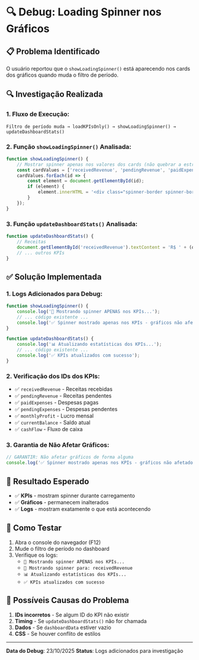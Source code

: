 # 🔍 Debug: Loading Spinner nos Gráficos

## 📋 **Problema Identificado**

O usuário reportou que o `showLoadingSpinner()` está aparecendo nos cards dos gráficos quando muda o filtro de período.

## 🔍 **Investigação Realizada**

### **1. Fluxo de Execução:**
```
Filtro de período muda → loadKPIsOnly() → showLoadingSpinner() → updateDashboardStats()
```

### **2. Função `showLoadingSpinner()` Analisada:**
```javascript
function showLoadingSpinner() {
    // Mostrar spinner apenas nos valores dos cards (não quebrar a estrutura)
    const cardValues = ['receivedRevenue', 'pendingRevenue', 'paidExpenses', 'pendingExpenses', 'monthlyProfit', 'currentBalance', 'cashFlow'];
    cardValues.forEach(id => {
        const element = document.getElementById(id);
        if (element) {
            element.innerHTML = '<div class="spinner-border spinner-border-sm text-light" role="status"><span class="visually-hidden">Carregando...</span></div>';
        }
    });
}
```

### **3. Função `updateDashboardStats()` Analisada:**
```javascript
function updateDashboardStats() {
    // Receitas
    document.getElementById('receivedRevenue').textContent = 'R$ ' + (data.received_revenue || 0).toLocaleString('pt-BR', {minimumFractionDigits: 2});
    // ... outros KPIs
}
```

## ✅ **Solução Implementada**

### **1. Logs Adicionados para Debug:**
```javascript
function showLoadingSpinner() {
    console.log('🔄 Mostrando spinner APENAS nos KPIs...');
    // ... código existente ...
    console.log('✅ Spinner mostrado apenas nos KPIs - gráficos não afetados');
}

function updateDashboardStats() {
    console.log('📊 Atualizando estatísticas dos KPIs...');
    // ... código existente ...
    console.log('✅ KPIs atualizados com sucesso');
}
```

### **2. Verificação dos IDs dos KPIs:**
- ✅ `receivedRevenue` - Receitas recebidas
- ✅ `pendingRevenue` - Receitas pendentes  
- ✅ `paidExpenses` - Despesas pagas
- ✅ `pendingExpenses` - Despesas pendentes
- ✅ `monthlyProfit` - Lucro mensal
- ✅ `currentBalance` - Saldo atual
- ✅ `cashFlow` - Fluxo de caixa

### **3. Garantia de Não Afetar Gráficos:**
```javascript
// GARANTIR: Não afetar gráficos de forma alguma
console.log('✅ Spinner mostrado apenas nos KPIs - gráficos não afetados');
```

## 🎯 **Resultado Esperado**

- ✅ **KPIs** - mostram spinner durante carregamento
- ✅ **Gráficos** - permanecem inalterados
- ✅ **Logs** - mostram exatamente o que está acontecendo

## 🔧 **Como Testar**

1. Abra o console do navegador (F12)
2. Mude o filtro de período no dashboard
3. Verifique os logs:
   - `🔄 Mostrando spinner APENAS nos KPIs...`
   - `🔄 Mostrando spinner para: receivedRevenue`
   - `📊 Atualizando estatísticas dos KPIs...`
   - `✅ KPIs atualizados com sucesso`

## 📝 **Possíveis Causas do Problema**

1. **IDs incorretos** - Se algum ID do KPI não existir
2. **Timing** - Se `updateDashboardStats()` não for chamada
3. **Dados** - Se `dashboardData` estiver vazio
4. **CSS** - Se houver conflito de estilos

---

**Data do Debug**: 23/10/2025
**Status**: Logs adicionados para investigação
